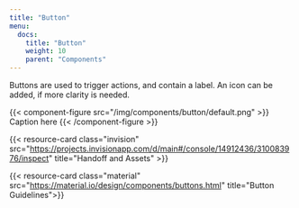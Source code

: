 ```yaml
---
title: "Button"
menu:
  docs:
    title: "Button"
    weight: 10
    parent: "Components"
---
```


Buttons are used to trigger actions, and contain a label. An icon can be added, if more clarity is needed.

{{< component-figure src="/img/components/button/default.png" >}}
  Caption here
{{< /component-figure >}}

{{< resource-card class="invision" src="https://projects.invisionapp.com/d/main#/console/14912436/310083976/inspect" title="Handoff and Assets" >}}

{{< resource-card class="material" src="https://material.io/design/components/buttons.html" title="Button Guidelines">}}